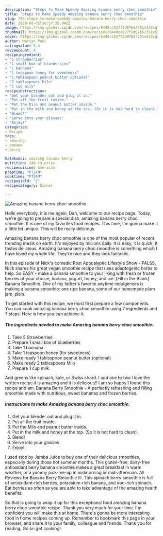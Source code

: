 ```yaml
---
description: "Steps to Make Speedy Amazing banana berry choc smoothie"
title: "Steps to Make Speedy Amazing banana berry choc smoothie"
slug: 793-steps-to-make-speedy-amazing-banana-berry-choc-smoothie
date: 2020-08-05T10:57:28.942Z
image: https://img-global.cpcdn.com/recipes/8449cc627f2d0765/751x532cq70/amazing-banana-berry-choc-smoothie-recipe-main-photo.jpg
thumbnail: https://img-global.cpcdn.com/recipes/8449cc627f2d0765/751x532cq70/amazing-banana-berry-choc-smoothie-recipe-main-photo.jpg
cover: https://img-global.cpcdn.com/recipes/8449cc627f2d0765/751x532cq70/amazing-banana-berry-choc-smoothie-recipe-main-photo.jpg
author: Marian Paul
ratingvalue: 3.4
reviewcount: 4
recipeingredient:
- "5 Strawberries"
- "1 small box of blueberries"
- "1 bannana"
- "1 teaspoon honey for sweetness"
- "1 tablespoon peanut butter optional"
- "2 tablespoons Milo"
- "1 cup milk"
recipeinstructions:
- "Get your blender out and plug it in."
- "Put all the fruit inside."
- "Put the Milo and peanut butter inside."
- "Put in the milk and honey at the top. (So it is not hard to clean)."
- "Blend!"
- "Serve into your glasses"
- "Enjoy!"
categories:
- Recipe
tags:
- amazing
- banana
- berry

katakunci: amazing banana berry 
nutrition: 240 calories
recipecuisine: American
preptime: "PT37M"
cooktime: "PT34M"
recipeyield: "2"
recipecategory: Dinner

---
```



![Amazing banana berry choc smoothie](https://img-global.cpcdn.com/recipes/8449cc627f2d0765/751x532cq70/amazing-banana-berry-choc-smoothie-recipe-main-photo.jpg)

Hello everybody, it is me again, Dan, welcome to our recipe page. Today, we're going to prepare a special dish, amazing banana berry choc smoothie. It is one of my favorites food recipes. This time, I'm gonna make it a little bit unique. This will be really delicious.

Amazing banana berry choc smoothie is one of the most popular of recent trending meals on earth. It's enjoyed by millions daily. It is easy, it is quick, it tastes delicious. Amazing banana berry choc smoothie is something which I have loved my whole life. They're nice and they look fantastic.

In this episode of Nick&#39;s comedic Post Apocalyptic Lifestyle Show - PALSS, Nick shares his great vegan smoothie recipe that uses adaptogenic herbs to help. So EASY - make a banana smoothie to your liking with fresh or frozen berries of your choice, banana, yogurt, honey, and ice. [Fill in the Blank] Banana Smoothie. One of my father&#39;s favorite anytime indulgences is making a banana smoothie: one ripe banana, some of our homemade plum jam, plain.


To get started with this recipe, we must first prepare a few components. You can cook amazing banana berry choc smoothie using 7 ingredients and 7 steps. Here is how you can achieve it.

<!--inarticleads1-->

##### The ingredients needed to make Amazing banana berry choc smoothie:

1. Take 5 Strawberries
1. Prepare 1 small box of blueberries
1. Take 1 bannana
1. Take 1 teaspoon honey (for sweetness)
1. Make ready 1 tablespoon peanut butter (optional)
1. Make ready 2 tablespoons Milo
1. Prepare 1 cup milk


Add greens like spinach, kale, or Swiss chard. I add one to two I love the written recipe it is amazing and it is delicious!! I am so happy I found this recipe and am. Banana Berry Smoothie - A perfectly refreshing and filling smoothie made with nutritious, sweet bananas and frozen berries. 

<!--inarticleads2-->

##### Instructions to make Amazing banana berry choc smoothie:

1. Get your blender out and plug it in.
1. Put all the fruit inside.
1. Put the Milo and peanut butter inside.
1. Put in the milk and honey at the top. (So it is not hard to clean).
1. Blend!
1. Serve into your glasses
1. Enjoy!


I used stop by Jamba Juice to buy one of their delicious smoothies, especially during those hot summer months. This gluten-free, dairy-free antioxidant berry banana smoothie makes a great breakfast in warm weather, or a yummy pick-me-up in midmorning or mid-afternoon. All Reviews for Banana Berry Smoothie III. This spinach berry smoothie is full of antioxidant-rich berries, potassium-rich banana, and iron-rich spinach. Eat berries as often as you are able to take advantage of the amazing health benefits. 

So that is going to wrap it up for this exceptional food amazing banana berry choc smoothie recipe. Thank you very much for your time. I'm confident you will make this at home. There's gonna be more interesting food in home recipes coming up. Remember to bookmark this page in your browser, and share it to your family, colleague and friends. Thank you for reading. Go on get cooking!
